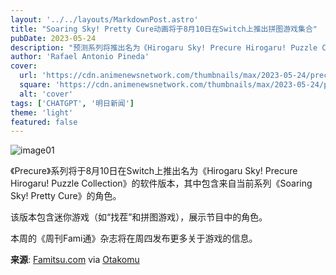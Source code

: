 ```yaml
---
layout: '../../layouts/MarkdownPost.astro'
title: "Soaring Sky! Pretty Cure动画将于8月10日在Switch上推出拼图游戏集合"
pubDate: 2023-05-24
description: "预测系列将推出名为《Hirogaru Sky! Precure Hirogaru! Puzzle Collection》的软件版本，其中包含来自当前系列《Soaring Sky! Pretty Cure》的角色。"
author: 'Rafael Antonio Pineda'
cover:
  url: 'https://cdn.animenewsnetwork.com/thumbnails/max/2023-05-24/precure.jpg'
  square: 'https://cdn.animenewsnetwork.com/thumbnails/max/2023-05-24/precure.jpg'
  alt: 'cover'
tags: ['CHATGPT', '明日新闻']
theme: 'light'
featured: false
---
```


![image01](https://cdn.animenewsnetwork.com/thumbnails/max/2023-05-24/precure.jpg)

《Precure》系列将于8月10日在Switch上推出名为《Hirogaru Sky! Precure Hirogaru! Puzzle Collection》的软件版本，其中包含来自当前系列《Soaring Sky! Pretty Cure》的角色。

该版本包含迷你游戏（如“找茬”和拼图游戏），展示节目中的角色。

本周的《周刊Fami通》杂志将在周四发布更多关于游戏的信息。

**来源**: [Famitsu.com](https://www.famitsu.com/news/202305/23303424.html) via [Otakomu](http://otakomu.jp/archives/32391242.html)